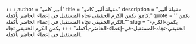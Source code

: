 +++
author = "ألبير كامو"
title = "مقولة ألبير كامو"
description = "مقولة ألبير كامو: يكمن الكرم الحقيقي تجاه المستقبل في إعطاء الحاضر بأكمله."
quote = '''يكمن الكرم الحقيقي تجاه المستقبل في إعطاء الحاضر بأكمله.''' 
slug = "يكمن-الكرم-الحقيقي-تجاه-المستقبل-في-إعطاء-الحاضر-بأكمله"
+++
يكمن الكرم الحقيقي تجاه المستقبل في إعطاء الحاضر بأكمله.
